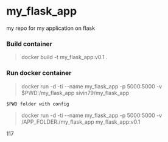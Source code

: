 # my_flask_app
my repo for my application on flask


### Build container

> docker build -t my_flask_app:v0.1 .


### Run docker container

> docker run -d -ti --name my_flask_app -p 5000:5000 -v $PWD:/my_flask_app sivin79/my_flask_app

`$PWD folder with config`

> docker run -d -ti --name my_flask_app -p 5000:5000 -v /APP_FOLDER:/my_flask_app my_flask_app:v0.1

117


